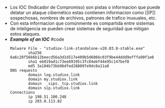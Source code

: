 - Los IOC (Indicador de Compromiso) son pistas o informacion que puede delatar un ataque cibernético estas contienen informacion como [[IP]] sospechosas, nombres de archivos, patrones de trafico inusuales, etc.
- Con esta informacion que comúnmente es compartida entre sistemas de inteligencia se pueden crear sistemas de seguridad que mitigan estos ataques.
- ***Example of an IOC*** #code
  ```plain text
  Malware File - "studiox-link-standalone-v20.03.8-stable.exe"
          sha256 6a6c28f5666b12beecd56a3d1d517e409b5d6866c03f9be44ddd9efffa90f1e0
          sha1 eb019ad1c73ee69195c3fc84ebf44e95c147bef8
          md5 3a104b73bb96dfed288097e9dc0a11a8
  DNS requests
          domain log.studiox.link
          domain my.studiox.link
          domain  _sips._tcp.studiox.link
          domain sip.studiox.link
  Connections
          ip 198.51.100.248
          ip 203.0.113.82
  ```